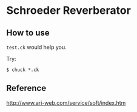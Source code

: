# Schroeder Reverberator

## How to use

`test.ck` would help you.

Try:
```
$ chuck *.ck
```

## Reference

http://www.ari-web.com/service/soft/index.htm

